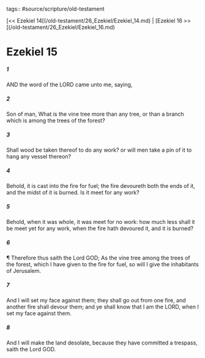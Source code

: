 tags:: #source/scripture/old-testament

[<< Ezekiel 14[(/old-testament/26_Ezekiel/Ezekiel_14.md) | [Ezekiel 16 >>[(/old-testament/26_Ezekiel/Ezekiel_16.md)

# Ezekiel 15

##### 1

AND the word of the LORD came unto me, saying,

##### 2

Son of man, What is the vine tree more than any tree, or than a branch which is among the trees of the forest?

##### 3

Shall wood be taken thereof to do any work? or will men take a pin of it to hang any vessel thereon?

##### 4

Behold, it is cast into the fire for fuel; the fire devoureth both the ends of it, and the midst of it is burned. Is it meet for any work?

##### 5

Behold, when it was whole, it was meet for no work: how much less shall it be meet yet for any work, when the fire hath devoured it, and it is burned?

##### 6

¶ Therefore thus saith the Lord GOD; As the vine tree among the trees of the forest, which I have given to the fire for fuel, so will I give the inhabitants of Jerusalem.

##### 7

And I will set my face against them; they shall go out from one fire, and another fire shall devour them; and ye shall know that I am the LORD, when I set my face against them.

##### 8

And I will make the land desolate, because they have committed a trespass, saith the Lord GOD.
